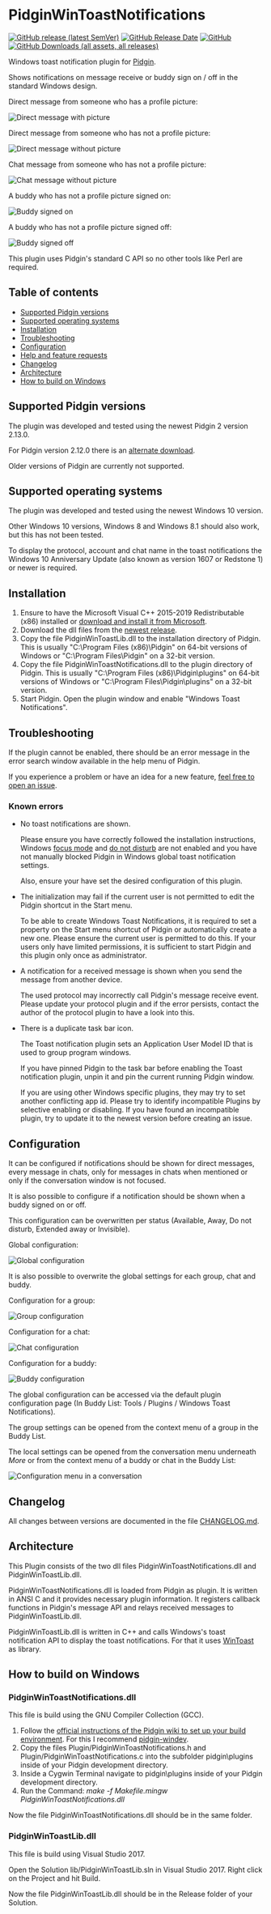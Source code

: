 # PidginWinToastNotifications

[![GitHub release (latest SemVer)](https://img.shields.io/github/v/release/ChristianGalla/PidginWinToastNotifications?label=Latest%20release%20version)](https://github.com/ChristianGalla/PidginWinToastNotifications/releases/latest)
[![GitHub Release Date](https://img.shields.io/github/release-date/ChristianGalla/PidginWinToastNotifications?label=Latest%20release%20date)](https://github.com/ChristianGalla/PidginWinToastNotifications/releases/latest)
[![GitHub](https://img.shields.io/github/license/ChristianGalla/PidginWinToastNotifications?label=License)](https://github.com/ChristianGalla/PidginWinToastNotifications/blob/master/LICENSE)
[![GitHub Downloads (all assets, all releases)](https://img.shields.io/github/downloads/ChristianGalla/PidginWinToastNotifications/total?label=Downloads)](https://github.com/ChristianGalla/PidginWinToastNotifications/releases/latest)

Windows toast notification plugin for [Pidgin](https://pidgin.im/).

Shows notifications on message receive or buddy sign on / off in the standard Windows design.

Direct message from someone who has a profile picture:

![Direct message with picture](./img/direct_with_picture.jpg "Direct message with picture")

Direct message from someone who has not a profile picture:

![Direct message without picture](./img/direct_without_picture.jpg "Direct message without picture")

Chat message from someone who has not a profile picture:

![Chat message without picture](./img/chat_without_picture.jpg "Chat message without picture")

A buddy who has not a profile picture signed on:

![Buddy signed on](./img/sign_on.png "Buddy signed on")

A buddy who has not a profile picture signed off:

![Buddy signed off](./img/sign_off.png "Buddy signed off")

This plugin uses Pidgin's standard C API so no other tools like Perl are required.

## Table of contents

* [Supported Pidgin versions](#supported-pidgin-versions)
* [Supported operating systems](#supported-operating-systems)
* [Installation](#installation)
* [Troubleshooting](#troubleshooting)
* [Configuration](#configuration)
* [Help and feature requests](#help-and-feature-requests)
* [Changelog](#changelog)
* [Architecture](#architecture)
* [How to build on Windows](#how-to-build-on-windows)

## Supported Pidgin versions

The plugin was developed and tested using the newest Pidgin 2 version 2.13.0.

For Pidgin version 2.12.0 there is an [alternate download](https://github.com/ChristianGalla/PidginWinToastNotifications/releases/download/v1.6.1/PidginWinToastNotifications.for.Pidgin.2.12.0.zip).

Older versions of Pidgin are currently not supported.

## Supported operating systems

The plugin was developed and tested using the newest Windows 10 version.

Other Windows 10 versions, Windows 8 and Windows 8.1 should also work, but this has not been tested.

To display the protocol, account and chat name in the toast notifications the Windows 10 Anniversary Update (also known as version 1607 or Redstone 1) or newer is required.

## Installation

1. Ensure to have the Microsoft Visual C++ 2015-2019 Redistributable (x86) installed or [download and install it from Microsoft](https://aka.ms/vs/16/release/vc_redist.x86.exe).
2. Download the dll files from the [newest release](https://github.com/ChristianGalla/PidginWinToastNotifications/releases/latest).
3. Copy the file PidginWinToastLib.dll to the installation directory of Pidgin. This is usually "C:\Program Files (x86)\Pidgin" on 64-bit versions of Windows or "C:\Program Files\Pidgin" on a 32-bit version.
4. Copy the file PidginWinToastNotifications.dll to the plugin directory of Pidgin. This is usually "C:\Program Files (x86)\Pidgin\plugins" on 64-bit versions of Windows or "C:\Program Files\Pidgin\plugins" on a 32-bit version.
5. Start Pidgin. Open the plugin window and enable "Windows Toast Notifications".

## Troubleshooting

If the plugin cannot be enabled, there should be an error message in the error search window available in the help menu of Pidgin.

If you experience a problem or have an idea for a new feature, [feel free to open an issue](https://github.com/ChristianGalla/PidginWinToastNotifications/issues).

### Known errors

* No toast notifications are shown.

  Please ensure you have correctly followed the installation instructions, Windows [focus mode](https://support.microsoft.com/en-us/windows/focus-stay-on-task-without-distractions-in-windows-cbcc9ddb-8164-43fa-8919-b9a2af072382) and [do not disturb](https://support.microsoft.com/en-us/windows/notifications-and-do-not-disturb-in-windows-feeca47f-0baf-5680-16f0-8801db1a8466#ID0EDFBBDBD) are not enabled and you have not manually blocked Pidgin in Windows global toast notification settings.

  Also, ensure your have set the desired configuration of this plugin.

* The initialization may fail if the current user is not permitted to edit the Pidgin shortcut in the Start menu.

  To be able to create Windows Toast Notifications, it is required to set a property on the Start menu shortcut of Pidgin or automatically create a new one. Please ensure the current user is permitted to do this.
  If your users only have limited permissions, it is sufficient to start Pidgin and this plugin only once as administrator.
  
* A notification for a received message is shown when you send the message from another device.

  The used protocol may incorrectly call Pidgin's message receive event. Please update your protocol plugin and if the error persists, contact the author of the protocol plugin to have a look into this.
  
* There is a duplicate task bar icon.

  The Toast notification plugin sets an Application User Model ID that is used to group program windows.
  
  If you have pinned Pidgin to the task bar before enabling the Toast notification plugin, unpin it and pin the current running Pidgin window.
  
  If you are using other Windows specific plugins, they may try to set another conflicting app id. Please try to identify incompatible Plugins by selective enabling or disabling. If you have found an incompatible plugin, try to update it to the newest version before creating an issue.

## Configuration

It can be configured if notifications should be shown for direct messages, every message in chats, only for messages in chats when mentioned or only if the conversation window is not focused.

It is also possible to configure if a notification should be shown when a buddy signed on or off.

This configuration can be overwritten per status (Available, Away, Do not disturb, Extended away or Invisible).

Global configuration:

![Global configuration](./img/configuration.png "Configuration")

It is also possible to overwrite the global settings for each group, chat and buddy.

Configuration for a group:

![Group configuration](./img/configuration_group.png "Configuration for group")

Configuration for a chat:

![Chat configuration](./img/configuration_chat.png "Configuration for chat")

Configuration for a buddy:

![Buddy configuration](./img/configuration_buddy.png "Configuration for buddy")

The global configuration can be accessed via the default plugin configuration page (In Buddy List: Tools / Plugins / Windows Toast Notifications).

The group settings can be opened from the context menu of a group in the Buddy List.

The local settings can be opened from the conversation menu underneath *More* or from the context menu of a buddy or chat in the Buddy List:

![Configuration menu in a conversation](./img/configuration_menu.png "Open settings for a conversation")

## Changelog

All changes between versions are documented in the file [CHANGELOG.md](./CHANGELOG.md).

## Architecture

This Plugin consists of the two dll files PidginWinToastNotifications.dll and PidginWinToastLib.dll.

PidginWinToastNotifications.dll is loaded from Pidgin as plugin. It is written in ANSI C and it provides necessary plugin information. It registers callback functions in Pidgin's message API and relays received messages to PidginWinToastLib.dll.

PidginWinToastLib.dll is written in C++ and calls Windows's toast notification API to display the toast notifications. For that it uses [WinToast](https://github.com/mohabouje/WinToast) as library.

## How to build on Windows

### PidginWinToastNotifications.dll

This file is build using the GNU Compiler Collection (GCC).

1. Follow the [official instructions of the Pidgin wiki to set up your build environment](https://developer.pidgin.im/wiki/BuildingWinPidgin#Setupyourbuildenvironment). For this I recommend [pidgin-windev](https://github.com/renatosilva/pidgin-windev).
2. Copy the files Plugin/PidginWinToastNotifications.h and Plugin/PidginWinToastNotifications.c into the subfolder pidgin\plugins inside of your Pidgin development directory.
3. Inside a Cygwin Terminal navigate to pidgin\plugins inside of your Pidgin development directory.
4. Run the Command: *make -f Makefile.mingw PidginWinToastNotifications.dll*

Now the file PidginWinToastNotifications.dll should be in the same folder.

### PidginWinToastLib.dll

This file is build using Visual Studio 2017.

Open the Solution lib/PidginWinToastLib.sln in Visual Studio 2017. Right click on the Project and hit Build.

Now the file PidginWinToastLib.dll should be in the Release folder of your Solution.
